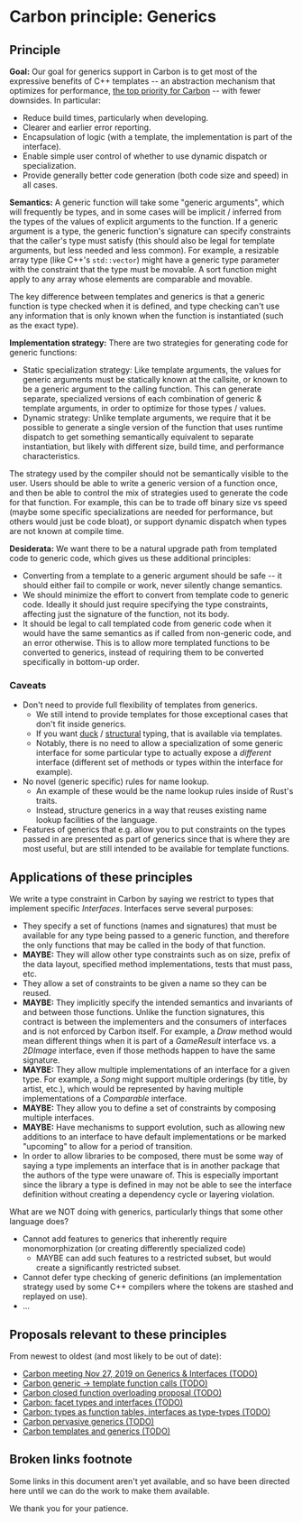 <!--
Part of the Carbon Language, under the Apache License v2.0 with LLVM Exceptions.
See /LICENSE for license information.
SPDX-License-Identifier: Apache-2.0 WITH LLVM-exception
-->

# Carbon principle: Generics

## Principle

**Goal:** Our goal for generics support in Carbon is to get most of the
expressive benefits of C++ templates -- an abstraction mechanism that optimizes
for performance,
[the top priority for Carbon](https://docs.google.com/document/d/1MJvVIDXQrhIj6hZ7NwMDbDch9XLO2VaYrGq29E57meU/edit#heading=h.hntrglpoczk)
-- with fewer downsides. In particular:

- Reduce build times, particularly when developing.
- Clearer and earlier error reporting.
- Encapsulation of logic (with a template, the implementation is part of the
  interface).
- Enable simple user control of whether to use dynamic dispatch or
  specialization.
- Provide generally better code generation (both code size and speed) in all
  cases.

**Semantics:** A generic function will take some "generic arguments", which will
frequently be types, and in some cases will be implicit / inferred from the
types of the values of explicit arguments to the function. If a generic argument
is a type, the generic function's signature can specify constraints that the
caller's type must satisfy (this should also be legal for template arguments,
but less needed and less common). For example, a resizable array type (like
C++'s `std::vector`) might have a generic type parameter with the constraint
that the type must be movable. A sort function might apply to any array whose
elements are comparable and movable.

The key difference between templates and generics is that a generic function is
type checked when it is defined, and type checking can't use any information
that is only known when the function is instantiated (such as the exact type).

**Implementation strategy:** There are two strategies for generating code for
generic functions:

- Static specialization strategy: Like template arguments, the values for
  generic arguments must be statically known at the callsite, or known to be a
  generic argument to the calling function. This can generate separate,
  specialized versions of each combination of generic & template arguments, in
  order to optimize for those types / values.
- Dynamic strategy: Unlike template arguments, we require that it be possible to
  generate a single version of the function that uses runtime dispatch to get
  something semantically equivalent to separate instantiation, but likely with
  different size, build time, and performance characteristics.

The strategy used by the compiler should not be semantically visible to the
user. Users should be able to write a generic version of a function once, and
then be able to control the mix of strategies used to generate the code for that
function. For example, this can be to trade off binary size vs speed (maybe some
specific specializations are needed for performance, but others would just be
code bloat), or support dynamic dispatch when types are not known at compile
time.

**Desiderata:** We want there to be a natural upgrade path from templated code
to generic code, which gives us these additional principles:

- Converting from a template to a generic argument should be safe -- it should
  either fail to compile or work, never silently change semantics.
- We should minimize the effort to convert from template code to generic code.
  Ideally it should just require specifying the type constraints, affecting just
  the signature of the function, not its body.
- It should be legal to call templated code from generic code when it would have
  the same semantics as if called from non-generic code, and an error otherwise.
  This is to allow more templated functions to be converted to generics, instead
  of requiring them to be converted specifically in bottom-up order.

### Caveats

- Don't need to provide full flexibility of templates from generics.
  - We still intend to provide templates for those exceptional cases that don't
    fit inside generics.
  - If you want [duck](https://en.wikipedia.org/wiki/Duck_typing) /
    [structural](https://en.wikipedia.org/wiki/Structural_type_system) typing,
    that is available via templates.
  - Notably, there is no need to allow a specialization of some generic
    interface for some particular type to actually expose a _different_
    interface (different set of methods or types within the interface for
    example).
- No novel (generic specific) rules for name lookup.
  - An example of these would be the name lookup rules inside of Rust's traits.
  - Instead, structure generics in a way that reuses existing name lookup
    facilities of the language.
- Features of generics that e.g. allow you to put constraints on the types
  passed in are presented as part of generics since that is where they are most
  useful, but are still intended to be available for template functions.

## Applications of these principles

We write a type constraint in Carbon by saying we restrict to types that
implement specific _Interfaces_. Interfaces serve several purposes:

- They specify a set of functions (names and signatures) that must be available
  for any type being passed to a generic function, and therefore the only
  functions that may be called in the body of that function.
- **MAYBE:** They will allow other type constraints such as on size, prefix of
  the data layout, specified method implementations, tests that must pass, etc.
- They allow a set of constraints to be given a name so they can be reused.
- **MAYBE:** They implicitly specify the intended semantics and invariants of
  and between those functions. Unlike the function signatures, this contract is
  between the implementers and the consumers of interfaces and is not enforced
  by Carbon itself. For example, a _Draw_ method would mean different things
  when it is part of a _GameResult_ interface vs. a _2DImage_ interface, even if
  those methods happen to have the same signature.
- **MAYBE:** They allow multiple implementations of an interface for a given
  type. For example, a _Song_ might support multiple orderings (by title, by
  artist, etc.), which would be represented by having multiple implementations
  of a _Comparable_ interface.
- **MAYBE:** They allow you to define a set of constraints by composing multiple
  interfaces.
- **MAYBE:** Have mechanisms to support evolution, such as allowing new
  additions to an interface to have default implementations or be marked
  "upcoming" to allow for a period of transition.
- In order to allow libraries to be composed, there must be some way of saying a
  type implements an interface that is in another package that the authors of
  the type were unaware of. This is especially important since the library a
  type is defined in may not be able to see the interface definition without
  creating a dependency cycle or layering violation.

What are we NOT doing with generics, particularly things that some other
language does?

- Cannot add features to generics that inherently require monomorphization (or
  creating differently specialized code)
  - MAYBE can add such features to a restricted subset, but would create a
    significantly restricted subset.
- Cannot defer type checking of generic definitions (an implementation strategy
  used by some C++ compilers where the tokens are stashed and replayed on use).
- ...

## Proposals relevant to these principles

From newest to oldest (and most likely to be out of date):

- [Carbon meeting Nov 27, 2019 on Generics & Interfaces (TODO)](#broken-links-footnote)<!-- T:Carbon meeting Nov 27, 2019 on Generics & Interfaces -->
- [Carbon generic -> template function calls (TODO)](#broken-links-footnote)<!-- T:Carbon generic -> template function calls -->
- [Carbon closed function overloading proposal (TODO)](#broken-links-footnote)<!-- T:Carbon closed function overloading proposal -->
- [Carbon: facet types and interfaces (TODO)](#broken-links-footnote)<!-- T:Carbon: facet types and interfaces --><!-- A:#heading=h.cg5jp928f02n -->
- [Carbon: types as function tables, interfaces as type-types (TODO)](#broken-links-footnote)<!-- T:Carbon: types as function tables, interfaces as type-types -->
- [Carbon pervasive generics (TODO)](#broken-links-footnote)<!-- T:Carbon pervasive generics -->
- [Carbon templates and generics (TODO)](#broken-links-footnote)<!-- T:Carbon templates and generics -->

## Broken links footnote

Some links in this document aren't yet available, and so have been directed here
until we can do the work to make them available.

We thank you for your patience.
